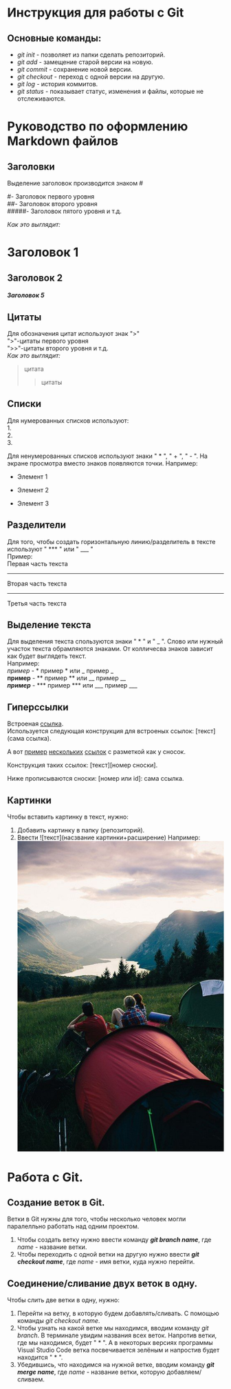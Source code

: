 # **Инструкция для работы с Git**
## Основные команды:
* *git init* - позволяет из папки сделать репозиторий.
* *git add* - замещение старой версии на новую.
* *git commit* - сохранение новой версии.
* *git checkout* - переход с одной версии на другую.
* *git log* - история коммитов.
* *git status* - показывает статус, изменения и файлы, которые не отслеживаются.

# **Руководство по оформлению Markdown файлов**
## Заголовки 
Выделение заголовок производится знаком #

#- Заголовок первого уровня   
##- Заголовок второго уровня  
#####- Заголовок пятого уровня и т.д.

*Как это выглядит:* 
# Заголовок 1
## Заголовок 2
##### Заголовок 5

## Цитаты 
Для обозначения цитат используют знак ">"  
">"-цитаты первого уровня  
">>"-цитаты второго уровня и т.д.  
*Как это выглядит:*
> цитата
>> цитаты
## Списки
Для нумерованных списков используют:  
1.  
2.  
3. 

Для ненумерованных списков используют знаки " * ", " + ", " - ". На экране просмотра вместо знаков появляются точки. Например: 
* Элемент 1 
+ Элемент 2
- Элемент 3  
## Разделители 
Для того, чтобы создать горизонтальную линию/разделитель в тексте используют " *** " или " ___ "  
Пример:   
Первая часть текста
***
Вторая часть текста
___
Третья часть текста 
## Выделение текста
Для выделения текста спользуются знаки " * " и " _ ". Слово или нужный участок текста обрамляются знаками. От колличесва знаков зависит как будет выглядеть текст.   
Например:   
*пример* - * пример * или _ пример _   
**пример** - ** пример ** или __ пример __   
***пример*** - *** пример *** или ___ пример ___

## Гиперссылки
Встроеная [ссылка](https://paulradzkov.com/2014/markdown_cheatsheet/).   
Используется следующая конструкция для встроеных ссылок: [текст](сама ссылка).

А вот [пример][1] [нескольких][2] [ссылок][id] с разметкой как у сносок.

[1]: https://ru.wikipedia.org/wiki/Пример
[2]: https://ru.wiktionary.org/wiki/несколько
[id]: https://ru.wikipedia.org/wiki/Гиперссылка  
Конструкция таких ссылок: [текст][номер сноски]. 

Ниже прописываются сноски: [номер или id]: сама ссылка.
## Картинки
Чтобы вставить картинку в текст, нужно:   
1. Добавить картинку в папку (репозиторий).
2. Ввести ![текст](насзвание картинки+расширение)
Например:
![Видеть мир вокруг](wonderful.jpg) 

# Работа с Git.
## Создание веток в Git.
Ветки в Git нужны для того, чтобы несколько человек могли паралелльно работать над одним проектом.  
1. Чтобы создать ветку нужно ввести команду ***git branch name***, где *name* - название ветки. 
2. Чтобы переходить с одной ветки на другую нужно ввести ***git checkout name***, где *name* - имя ветки, куда нужно перейти. 
## Соединение/сливание двух веток в одну.
Чтобы слить две ветки в одну, нужно:
1. Перейти на ветку, в которую будем добавлять/сливать. С помощью команды *git checkout name*.
2. Чтобы узнать на какой ветке мы находимся, вводим команду *git branch*. В терминале увидим названия всех веток. Напротив ветки, где мы находимся, будет " * ". А в некоторых версиях программы Visual Studio Code ветка посвечивается зелёным и напростив будет находится " * ". 
3. Убедившись, что находимся на нужной ветке, вводим команду ***git merge name***, где *name* - название ветки, которую добавляем/сливаем. 
